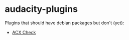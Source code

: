 # audacity-plugins

Plugins that should have debian packages but don't (yet):
* [ACX Check](https://plugins.audacityteam.org/analyzers/analysis-plugins#acx-check)
